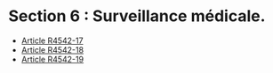 # Section 6 : Surveillance médicale.

* [Article R4542-17](./LEGIARTI000018528834.md)
* [Article R4542-18](./LEGIARTI000018528832.md)
* [Article R4542-19](./LEGIARTI000018528830.md)

